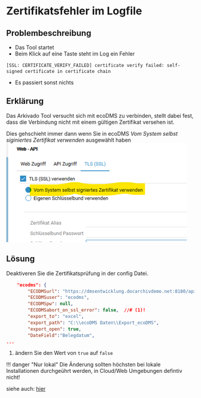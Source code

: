 # Zertifikatsfehler im Logfile


## Problembeschreibung

- Das Tool startet 
- Beim Klick auf eine Taste steht im Log ein Fehler

``` title="Zertifikatsfehler im Log"
[SSL: CERTIFICATE_VERIFY_FAILED] certificate verify failed: self-signed certificate in certificate chain 
```
- Es passiert sonst nichts

## Erklärung

Das Arkivado Tool versucht sich mit ecoDMS zu verbinden, stellt dabei fest, dass die Verbindung nicht mit einem gültigen Zertifikat versehen ist. 

Dies gehschieht immer dann wenn Sie in ecoDMS *Vom System selbst siginiertes Zertifikat verwenden* ausgewählt haben
![selbstsiginirtes Zertifikat in ecoDMS](<img/ecoDMS selbstsiginiertes Zertifikat.png>)


## Lösung 

Deaktiveren Sie die Zertifikatsprüfung in der config Datei.

```  json  title="EXTF Dokumentlisten Export"
    "ecodms": {
        "ECODMSurl": "https://dmsentwicklung.docarchivdemo.net:8180/api/",
        "ECODMSuser": "ecodms",
        "ECODMSpw": null,
        "ECODMSabort_on_ssl_error": false,  //# (1)!
        "export_to": "excel",
        "export_path": "C:\\ecoDMS Daten\\Export_ecoDMS",
        "export_open": true,
        "DateField":"Belegdatum",
...
```

1. ändern Sie den Wert von ```true``` auf ```false```


!!! danger "Nur lokal"
    Die Änderung sollten höchsten bei lokale Installationen durchgeührt werden, in Cloud/Web Umgebungen defintiv nicht!

siehe auch: [hier](<../3. Konfiguration/002config_general.md>)